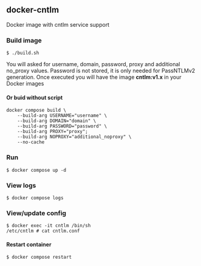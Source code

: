 ## docker-cntlm
Docker image with cntlm service support

### Build image
```
$ ./build.sh
```
You will asked for username, domain, password, proxy and additional no_proxy values. Password is not stored, it is only needed for PassNTLMv2 generation. Once executed you will have the image **cntlm:v1.x** in your Docker images
#### Or buid without script
```
docker compose build \
    --build-arg USERNAME="username" \
    --build-arg DOMAIN="domain" \
    --build-arg PASSWORD="password" \
    --build-arg PROXY="proxy";
    --build-arg NOPROXY="additional_noproxy" \
    --no-cache
```
### Run
```
$ docker compose up -d
```

### View logs
```
$ docker compose logs
```
### View/update config
```
$ docker exec -it cntlm /bin/sh
/etc/cntlm # cat cntlm.conf
```
#### Restart container
```
$ docker compose restart
```
